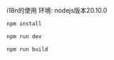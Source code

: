 <!--
 * @Date: 2024-05-27 15:09:42
 * @LastEditors: 牛智超
 * @LastEditTime: 2024-05-27 16:55:43
 * @FilePath: \personal_resume\README.md
-->

i18n的使用
环境:
nodejs版本20.10.0
```sh
npm install
```


```sh
npm run dev
```

```sh
npm run build
```


